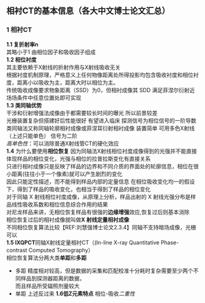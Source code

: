 ## 相衬CT的基本信息（各大中文博士论文汇总）
### 1 相衬CT
**1.1 复折射率n**  
其略小于1 由相位因子和吸收因子组成  
**1.2 相位衬度**  
其主要依赖于X射线的折射作用与X射线吸收无关  
根据衬度机制原理，严格意义上任何物像距离处所得投影均包含吸收衬度和相位衬度，距离小以吸收为主，距离大时以相位为主。  
传统吸收成像要求物象距离（SSD）为0，但相衬成像其 SDD 满足菲涅尔衍射近场场条件中任意位置处即可实现  
**1.3 类同轴优势**  
干涉和衍射增强法成像由于都需要较长时间的曝光 所以前景较差  
光栅装置复杂但搭建好后性能很好 有望进入临床  探测信号为相位信号的一阶导数
类同轴法又称同轴轮廓相衬成像或菲涅耳衍射相衬成像 装置简单 可用多色X射线（上述只能单色） 信号为二阶  
*高单色性*：可以消除普通X射线管CT的硬化效应  
**1.4** 为什么要使用**相位恢复**
因为同轴法X射线相位衬度成像得到的光强并不能直接体现样品的相位变化，光强与相位的拉普拉斯变化有直接关系  
只进行相衬成像只是反映了样品的边界和不同介质的界面处的轮廓信息，相位在很小距离(往往小于一个像素)就可以产生剧烈的变化  
因此只能定性描述，而不能得到样品内部的定量信息
在相位吸收变化均一的假设下，得到了样品的吸收变化，也相当于得到了样品的相位变化  
对于同轴 X 射线相位衬度成像，从原理上分析，样品出射的 X 射线光强分布是样品线性吸收系数和相位信息综合作用的结果  
对尼龙样品来讲，无相位恢复样品有很强的**边缘增强**效应,恢复过后则基本消除  
相位恢复过后的相衬成像就叫做**X 射线定量相衬成像**  
不同相位恢复算法比较【REF:刘慧强博士论文2.3.4】同轴不支持暗场成像，光栅可以  
**1.5 IXQPCT**同轴X射线定量相衬CT（(In-line X-ray Quantitative Phase-contrast Computed Tomography）  
相位恢复算法分两大类**单距**和**多距**  
+ 多距  精度相对较高，但是数据的采集和匹配校准十分耗时复杂需要至少两个不同样品到探测器距离的数据，  
而且样品所受辐照剂量较大  
+ 单距  上述反过来
**1.6低Z元素特点** 相位-吸收*二重性*
